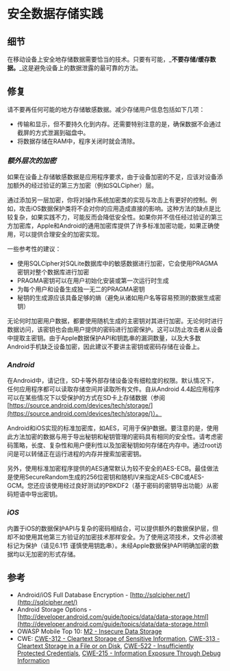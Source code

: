 # 安全数据存储实践

## 细节

在移动设备上安全地存储数据需要恰当的技术。只要有可能，_**不要存储/缓存数据。**_这是避免设备上的数据泄露的最可靠的方法。

## 修复

请不要再任何可能的地方存储敏感数据。减少存储用户信息包括如下几项：

* 传输和显示，但不要持久化到内存。还需要特别注意的是，确保数据不会通过截屏的方式泄漏到磁盘中。
* 将数据存储在RAM中，程序关闭时就会清除。

### _额外层次的加密_

如果在设备上存储敏感数据是应用程序要求，由于设备加密的不足，应该对设备添加额外的经过验证的第三方加密（例如SQLCipher）层。

通过添加另一层加密，你将对操作系统加密类的实现与攻击上有更好的控制。例如，攻击iOS数据保护类将不会对你的应用造成直接的影响。这种方法的缺点是比较复杂，如果实践不力，可能反而会降低安全性。如果你并不信任经过验证的第三方加密库，Apple和Android的通用加密库提供了许多标准加密功能，如果正确使用，可以提供合理安全的加密实现。

一些参考性的建议：

* 使用SQLCipher对SQLite数据库中的敏感数据进行加密，它会使用PRAGMA密钥对整个数据库进行加密
* PRAGMA密钥可以在用户初始化安装或第一次运行时生成
* 为每个用户和设备生成独一无二的PRAGMA密钥
* 秘钥的生成源应该具备足够的熵（避免从诸如用户名等容易预测的数据生成密钥）

无论何时加密用户数据，都要使用随机生成的主密钥对其进行加密。无论何时进行数据访问，该密钥也会由用户提供的密码进行加密保护。这可以防止攻击者从设备中提取主密钥。由于Apple数据保护API和钥匙串的漏洞数量，以及大多数Android手机缺乏设备加密，因此建议不要讲主密钥或密码存储在设备上。

### _Android_

在Android中，请记住，SD卡等外部存储设备没有细粒度的权限。默认情况下，任何应用程序都可以读取存储空间并读取所有文件。自从Android 4.4起应用程序可以在某些情况下以受保护的方式在SD卡上存储数据（参阅[https://source.android.com/devices/tech/storage/](https://source.android.com/devices/tech/storage/)）。

Android和iOS实现的标准加密库，如AES，可用于保护数据。要注意的是，使用此方法加密的数据与用于导出秘钥和秘钥管理的密码具有相同的安全性。请考虑密码策略，长度、复杂性和用户便利性以及加密秘钥如何存储在内存中。通过root访问是可以转储正在运行进程的内存并搜索加密密钥。

另外，使用标准加密程序提供的AES通常默认为较不安全的AES-ECB。最佳做法是使用SecureRandom生成的256位密钥和随机IV来指定AES-CBC或AES-GCM。您还应该使用经过良好测试的PBKDF2（基于密码的密钥导出功能）从密码短语中导出密钥。

### _iOS_

内置于iOS的数据保护API与复杂的密码相结合，可以提供额外的数据保护层，但却不如使用其他第三方验证的加密技术那样安全。为了使用这项技术，文件必须被标记为保护（请见6.1节 谨慎使用钥匙串）。未经Apple数据保护API明确加密的数据均以无加密的形式存储。

## 参考

* Android/iOS Full Database Encryption - [http://sqlcipher.net/](http://sqlcipher.net/)
* Android Storage Options - [http://developer.android.com/guide/topics/data/data-storage.html](http://developer.android.com/guide/topics/data/data-storage.html)
* OWASP Mobile Top 10: [M2 - Insecure Data Storage](https://www.owasp.org/index.php/Mobile_Top_10_2014-M2)
* CWE: [CWE-312 - Cleartext Storage of Sensitive Information](https://cwe.mitre.org/data/definitions/312.html), [CWE-313 - Cleartext Storage in a File or on Disk](https://cwe.mitre.org/data/definitions/313.html), [CWE-522 - Insufficiently Protected Credentials](https://cwe.mitre.org/data/definitions/522.html), [CWE-215 - Information Exposure Through Debug Information](https://cwe.mitre.org/data/definitions/215.html)



